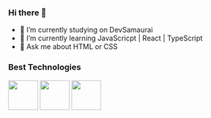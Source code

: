 ### Hi there 👋

- 🔭 I’m currently studying on DevSamaurai
- 🌱 I’m currently learning JavaScricpt | React | TypeScript
- 💬 Ask me about HTML or CSS

### Best Technologies

<div>
  <img src="https://cdn.jsdelivr.net/gh/devicons/devicon/icons/javascript/javascript-original.svg" width="60" />
  <img src="https://cdn.jsdelivr.net/gh/devicons/devicon/icons/typescript/typescript-original.svg" width="60" />
  <img src="https://cdn.jsdelivr.net/gh/devicons/devicon/icons/react/react-original.svg" width="60" />
</div>  
          
          

